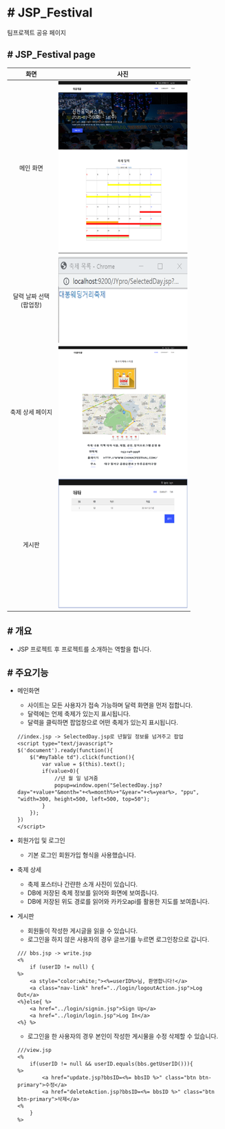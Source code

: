 # # JSP_Festival
팀프로젝트 공유 페이지

## # JSP_Festival page

| 화면 | 사진 |
|:---:|---|
|메인 화면|<img src="img/main.png" width="300" height="400">|
|달력 날짜 선택<br>(팝업창)|<img src="img/cal_popup.png" width="300" height="200">|
|축제 상세 페이지|<img src="img/fest_info.png" width="300" height="300">|
|게시판|<img src="img/board.png" width="300" height="300">|

## # 개요

  - JSP 프로젝트 후 프로젝트를 소개하는 역할을 합니다.

## # 주요기능

* 메인화면
  - 사이트는 모든 사용자가 접속 가능하며 달력 화면을 먼저 접합니다. 
  - 달력에는 언제 축제가 있는지 표시됩니다.
  - 달력을 클릭하면 팝업창으로 어떤 축제가 있는지 표시됩니다.

  ```
  //index.jsp -> SelectedDay.jsp로 년월일 정보를 넘겨주고 팝업
  <script type="text/javascript">
  $('document').ready(function(){
      $("#myTable td").click(function(){
          var value = $(this).text();
          if(value>0){
              //년 월 일 넘겨줌
              popup=window.open("SelectedDay.jsp?day="+value+"&month="+<%=month%>+"&year="+<%=year%>, "ppu", "width=300, height=500, left=500, top=50");		    
          }
      });
  })
  </script>
  ```
* 회원가입 및 로그인
  - 기본 로그인 회원가입 형식을 사용했습니다.
  
* 축제 상세
  - 축제 포스터나 간랸한 소개 사진이 있습니다.
  - DB에 저장된 축제 정보를 읽어와 화면에 보여줍니다.
  - DB에 저장된 위도 경로를 읽어와 카카오api를 활용한 지도를 보여줍니다.
  
  
* 게시판
  - 회원들이 작성한 게시글을 읽을 수 있습니다.
  - 로그인을 하지 않은 사용자의 경우 글쓰기를 누르면 로그인창으로 갑니다.
  ```
  /// bbs.jsp -> write.jsp
  <%
      if (userID != null) {
  %>
      <a style="color:white;"><%=userID%>님, 환영합니다!</a>
      <a class="nav-link" href="../login/logoutAction.jsp">Log Out</a>
  <%}else{ %>
      <a href="../login/signin.jsp">Sign Up</a>
      <a href="../login/login.jsp">Log In</a>
  <%} %>
  ```
  - 로그인을 한 사용자의 경우 본인이 작성한 게시물을 수정 삭제할 수 있습니다.

  ```
  ///view.jsp
  <%
      if(userID != null && userID.equals(bbs.getUserID())){
  %>
          <a href="update.jsp?bbsID=<%= bbsID %>" class="btn btn-primary">수정</a>
          <a href="deleteAction.jsp?bbsID=<%= bbsID %>" class="btn btn-primary">삭제</a>
  <%
      }
  %>
  ```
